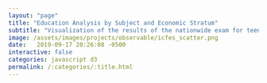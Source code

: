 ```yaml
---
layout: "page"
title: "Education Analysis by Subject and Economic Stratum"
subtitle: "Visualization of the results of the nationwide exam for teenagers in Colombia"
image: /assets/images/projects/observable/icfes_scatter.png
date:   2019-09-17 20:26:08 -0500
interactive: false
categories: javascript d3
permalink: /:categories/:title.html
---
```

